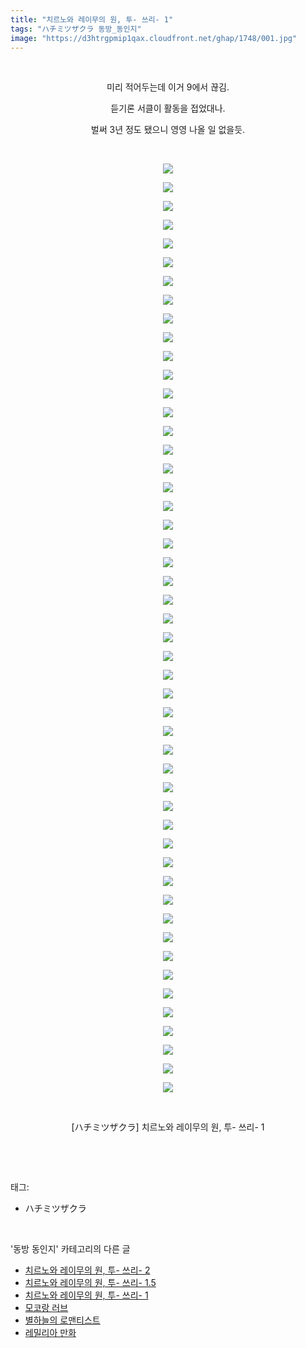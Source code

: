 ```yaml
---
title: "치르노와 레이무의 원, 투- 쓰리- 1"
tags: "ハチミツザクラ 동방_동인지"
image: "https://d3htrgpmip1qax.cloudfront.net/ghap/1748/001.jpg"
---
```

<div class="article">
<p style="text-align: center; clear: none; float: none;"><br/></p>
<p style="text-align: center; clear: none; float: none;">미리 적어두는데 이거 9에서 끊김.</p>
<p style="text-align: center; clear: none; float: none;">듣기론 서클이 활동을 접었대나.</p>
<p style="text-align: center; clear: none; float: none;">벌써 3년 정도 됐으니 영영 나올 일 없을듯.</p>
<p style="text-align: center; clear: none; float: none;"><br/></p>
<p style="text-align: center; clear: none; float: none;"><img src="{{ site.imgserver5 }}/ghap/1748/001.jpg"/></p>
<p style="text-align: center; clear: none; float: none;"><img src="{{ site.imgserver5 }}/ghap/1748/002.jpg"/></p>
<p style="text-align: center; clear: none; float: none;"><img src="{{ site.imgserver5 }}/ghap/1748/003.jpg"/></p>
<p style="text-align: center; clear: none; float: none;"><img src="{{ site.imgserver5 }}/ghap/1748/004.jpg"/></p>
<p style="text-align: center; clear: none; float: none;"><img src="{{ site.imgserver5 }}/ghap/1748/005.jpg"/></p>
<p style="text-align: center; clear: none; float: none;"><img src="{{ site.imgserver5 }}/ghap/1748/006.jpg"/></p>
<p style="text-align: center; clear: none; float: none;"><img src="{{ site.imgserver5 }}/ghap/1748/007.jpg"/></p>
<p style="text-align: center; clear: none; float: none;"><img src="{{ site.imgserver5 }}/ghap/1748/008.jpg"/></p>
<p style="text-align: center; clear: none; float: none;"><img src="{{ site.imgserver5 }}/ghap/1748/009.jpg"/></p>
<p style="text-align: center; clear: none; float: none;"><img src="{{ site.imgserver5 }}/ghap/1748/010.jpg"/></p>
<p style="text-align: center; clear: none; float: none;"><img src="{{ site.imgserver5 }}/ghap/1748/011.jpg"/></p>
<p style="text-align: center; clear: none; float: none;"><img src="{{ site.imgserver5 }}/ghap/1748/012.jpg"/></p>
<p style="text-align: center; clear: none; float: none;"><img src="{{ site.imgserver5 }}/ghap/1748/013.jpg"/></p>
<p style="text-align: center; clear: none; float: none;"><img src="{{ site.imgserver5 }}/ghap/1748/014.jpg"/></p>
<p style="text-align: center; clear: none; float: none;"><img src="{{ site.imgserver5 }}/ghap/1748/015.jpg"/></p>
<p style="text-align: center; clear: none; float: none;"><img src="{{ site.imgserver5 }}/ghap/1748/016.jpg"/></p>
<p style="text-align: center; clear: none; float: none;"><img src="{{ site.imgserver5 }}/ghap/1748/017.jpg"/></p>
<p style="text-align: center; clear: none; float: none;"><img src="{{ site.imgserver5 }}/ghap/1748/018.jpg"/></p>
<p style="text-align: center; clear: none; float: none;"><img src="{{ site.imgserver5 }}/ghap/1748/019.jpg"/></p>
<p style="text-align: center; clear: none; float: none;"><img src="{{ site.imgserver5 }}/ghap/1748/020.jpg"/></p>
<p style="text-align: center; clear: none; float: none;"><img src="{{ site.imgserver5 }}/ghap/1748/021.jpg"/></p>
<p style="text-align: center; clear: none; float: none;"><img src="{{ site.imgserver5 }}/ghap/1748/022.jpg"/></p>
<p style="text-align: center; clear: none; float: none;"><img src="{{ site.imgserver5 }}/ghap/1748/023.jpg"/></p>
<p style="text-align: center; clear: none; float: none;"><img src="{{ site.imgserver5 }}/ghap/1748/024.jpg"/></p>
<p style="text-align: center; clear: none; float: none;"><img src="{{ site.imgserver5 }}/ghap/1748/025.jpg"/></p>
<p style="text-align: center; clear: none; float: none;"><img src="{{ site.imgserver5 }}/ghap/1748/026.jpg"/></p>
<p style="text-align: center; clear: none; float: none;"><img src="{{ site.imgserver5 }}/ghap/1748/027.jpg"/></p>
<p style="text-align: center; clear: none; float: none;"><img src="{{ site.imgserver5 }}/ghap/1748/028.jpg"/></p>
<p style="text-align: center; clear: none; float: none;"><img src="{{ site.imgserver5 }}/ghap/1748/029.jpg"/></p>
<p style="text-align: center; clear: none; float: none;"><img src="{{ site.imgserver5 }}/ghap/1748/030.jpg"/></p>
<p style="text-align: center; clear: none; float: none;"><img src="{{ site.imgserver5 }}/ghap/1748/031.jpg"/></p>
<p style="text-align: center; clear: none; float: none;"><img src="{{ site.imgserver5 }}/ghap/1748/032.jpg"/></p>
<p style="text-align: center; clear: none; float: none;"><img src="{{ site.imgserver5 }}/ghap/1748/033.jpg"/></p>
<p style="text-align: center; clear: none; float: none;"><img src="{{ site.imgserver5 }}/ghap/1748/034.jpg"/></p>
<p style="text-align: center; clear: none; float: none;"><img src="{{ site.imgserver5 }}/ghap/1748/035.jpg"/></p>
<p style="text-align: center; clear: none; float: none;"><img src="{{ site.imgserver5 }}/ghap/1748/036.jpg"/></p>
<p style="text-align: center; clear: none; float: none;"><img src="{{ site.imgserver5 }}/ghap/1748/037.jpg"/></p>
<p style="text-align: center; clear: none; float: none;"><img src="{{ site.imgserver5 }}/ghap/1748/038.jpg"/></p>
<p style="text-align: center; clear: none; float: none;"><img src="{{ site.imgserver5 }}/ghap/1748/039.jpg"/></p>
<p style="text-align: center; clear: none; float: none;"><img src="{{ site.imgserver5 }}/ghap/1748/040.jpg"/></p>
<p style="text-align: center; clear: none; float: none;"><img src="{{ site.imgserver5 }}/ghap/1748/041.jpg"/></p>
<p style="text-align: center; clear: none; float: none;"><img src="{{ site.imgserver5 }}/ghap/1748/042.jpg"/></p>
<p style="text-align: center; clear: none; float: none;"><img src="{{ site.imgserver5 }}/ghap/1748/043.jpg"/></p>
<p style="text-align: center; clear: none; float: none;"><img src="{{ site.imgserver5 }}/ghap/1748/044.jpg"/></p>
<p style="text-align: center; clear: none; float: none;"><img src="{{ site.imgserver5 }}/ghap/1748/045.jpg"/></p>
<p style="text-align: center; clear: none; float: none;"><img src="{{ site.imgserver5 }}/ghap/1748/046.jpg"/></p>
<p style="text-align: center; clear: none; float: none;"><img src="{{ site.imgserver5 }}/ghap/1748/047.jpg"/></p>
<p style="text-align: center; clear: none; float: none;"><img src="{{ site.imgserver5 }}/ghap/1748/048.jpg"/></p>
<p style="text-align: center; clear: none; float: none;"><img src="{{ site.imgserver5 }}/ghap/1748/049.jpg"/></p>
<p style="text-align: center; clear: none; float: none;"><img src="{{ site.imgserver5 }}/ghap/1748/050.jpg"/></p>
<p style="text-align: center; clear: none; float: none;"><br/></p>
<p style="text-align: center; clear: none; float: none;">[ハチミツザクラ] 치르노와 레이무의 원, 투- 쓰리- 1</p>
<p><br/></p>
</div><br/>
<div class="tagTrail">
<p>태그: </p>
<ul>
<li>ハチミツザクラ</li>
</ul>
</div><br/>
<div class="another">
<p>'동방 동인지' 카테고리의 다른 글</p>
<ul>
<li><a href="/ghap_1750">치르노와 레이무의 원, 투- 쓰리- 2</a></li>
<li><a href="/ghap_1749">치르노와 레이무의 원, 투- 쓰리- 1.5</a></li>
<li><a href="/ghap_1748">치르노와 레이무의 원, 투- 쓰리- 1</a></li>
<li><a href="/ghap_1746">모코랑 러브</a></li>
<li><a href="/ghap_1744">별하늘의 로맨티스트</a></li>
<li><a href="/ghap_1742">레밀리아 만화</a></li>
</ul>
</div><br/>
<div class="cb_module cb_fluid">
<div class="cb_wrt cb_profile">
</div><!-- commentList close -->
</div><br/>

